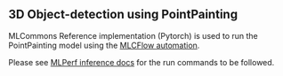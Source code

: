 ## 3D Object-detection using PointPainting

MLCommons Reference implementation (Pytorch) is used to run the PointPainting model using the [MLCFlow automation](https://github.com/mlcommons/mlcflow).
 
Please see [MLPerf inference docs](https://docs.mlcommons.org/inference/benchmarks/automotive/3d_object_detection/pointpainting/) for the run commands to be followed.
